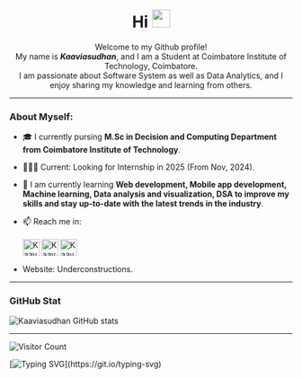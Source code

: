 <h1 align="center">Hi <img src="https://media.giphy.com/media/hvRJCLFzcasrR4ia7z/giphy.gif" width="32"></h1>

<!--I am ***Kaaviasudhan*** is a ✨ _special_ ✨ repository because its `README.md` (this file) appears on your GitHub profile.-->

<p align="center">
    Welcome to my Github profile! <br>
    My name is <i><b>Kaaviasudhan</b></i>, and I am a Student at Coimbatore Institute of Technology, Coimbatore. <br>
    I am passionate about Software System as well as Data Analytics, and I enjoy sharing my knowledge and learning from others.
</p>

<hr>

### **About Myself:**
- 🎓 I currently pursing **M.Sc in Decision and Computing Department from Coimbatore Institute of Technology**.
- 🙍🏽‍♂️  Current: Looking for Internship in 2025 (From Nov, 2024).
- 🌱 I am currently learning **Web development, Mobile app development, Machine learning, Data analysis and visualization, DSA to improve my skills and stay up-to-date with the latest trends in the industry**.

- 📫 Reach me in: <br><br>
    <a href="https://www.linkedin.com/in/kaaviasudhan-vs/"><img src="https://img.icons8.com/doodle/2x/linkedin--v2.png" align="left" alt="Kaaviasudhan | LinkedIn" height="30px"/></a>
    <a href="https://api.whatsapp.com/send?phone=6381406390"><img src="https://img.icons8.com/doodle/2x/whatsapp.png" align="left" alt="Kaaviasudhan | Whatsapp" height="30px"/></a>
    <a href="mailto:kaaviasudhancit716@gmail.com"><img src="https://img.icons8.com/doodle/2x/gmail.png" align="left" alt="Kaaviasudhan | Gmail" height="30px"/></a>
    
    <br>

- Website: Underconstructions.

<hr>

### **GitHub Stat**

![Kaaviasudhan GitHub stats](https://github-readme-stats.vercel.app/api?username=Kaaviasudhan&show_icons=true&theme=transparent)

<hr>

![Visitor Count](https://profile-counter.glitch.me/Kaaviasudhan/count.svg)

[![Typing SVG](https://readme-typing-svg.demolab.com/?lines=Web+development;Mobile+app+development;Machine+learning;Data+analysis+and+visualization;)](https://git.io/typing-svg)
